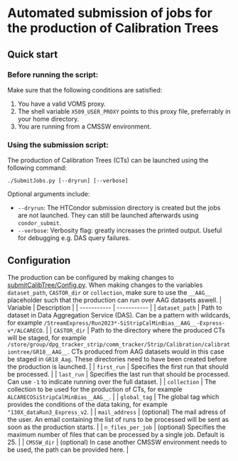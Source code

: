 # Automated submission of jobs for the production of Calibration Trees

## Quick start
### Before running the script:
Make sure that the following conditions are satisfied:
1. You have a valid VOMS proxy.
2. The shell variable `X509_USER_PROXY` points to this proxy file, preferrably in your home directory.
3. You are running from a CMSSW environment.

### Using the submission script:
The production of Calibration Trees (CTs) can be launched using the following command:
```
./SubmitJobs.py [--dryrun] [--verbose]
```
Optional arguments include:
- `--dryrun`: The HTCondor submission directory is created but the jobs are not launched. They can still be launched afterwards using `condor_submit`.
- `--verbose`: Verbosity flag: greatly increases the printed output. Useful for debugging e.g. DAS query failures.

## Configuration
The production can be configured by making changes to [submitCalibTree/Config.py](./submitCalibTree/Config.py). When making changes to the variables `dataset_path`, `CASTOR_dir` or `collection`, make sure to use the `__AAG__` placeholder such that the production can run over AAG datasets aswell.
| Variable      | Description |
| -----------		 | ----------- |
| `dataset_path`	 | Path to dataset in Data Aggregation Service (DAS). Can be a pattern with wildcards, for example `/StreamExpress/Run2023*-SiStripCalMinBias__AAG__-Express-v*/ALCARECO`. |
| `CASTOR_dir`		 | Path to the directory where the produced CTs will be staged, for example `/store/group/dpg_tracker_strip/comm_tracker/Strip/Calibration/calibrationtree/GR18__AAG__`. CTs produced from AAG datasets would in this case be staged in `GR18_Aag`. These directories need to have been created before the production is launched. |
| `first_run`		 | Specifies the first run that should be processed. |
| `last_run`		 | Specifies the last run that should be processed. Can use `-1` to indicate running over the full dataset. |
| `collection`		 | The collection to be used for the production of CTs, for example `ALCARECOSiStripCalMinBias__AAG__`. |
| `global_tag`		 | The global tag which provides the conditions of the data taking, for example `"130X_dataRun3_Express_v2`. |
| `mail_address`	 | (optional) The mail adress of the user. An email containing the list of runs to be processed will be sent as soon as the production starts. |
| `n_files_per_job`	 | (optional) Specifies the maximum number of files that can be processed by a single job. Default is 25. |
| `CMSSW_dir`		 | (optional) In case another CMSSW environment needs to be used, the path can be provided here. |
